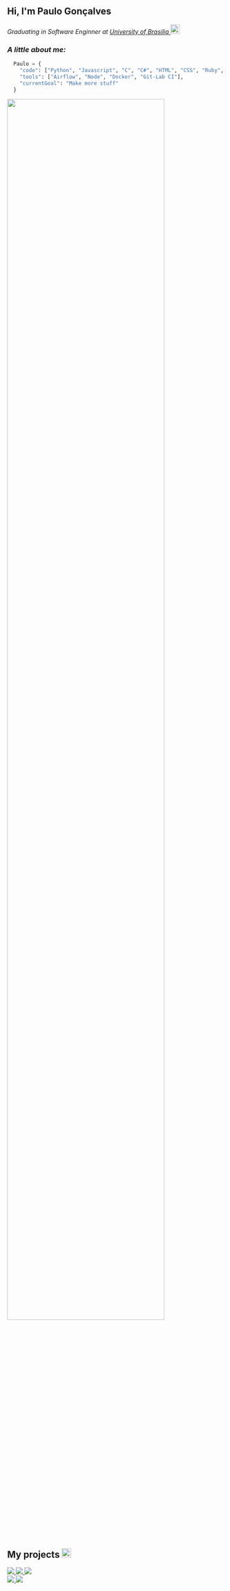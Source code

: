 <!-- Resume -->
<h2> Hi, I'm Paulo Gonçalves </h2>
<p>
    <em>Graduating in Software Enginner at <a href="http://www.unb.br"> University of Brasilia </a></em>
    <a>
      <img src="https://cultofthepartyparrot.com/flags/hd/brazilparrot.gif" width="22" height="22"/>
    </a>
</p>



<em><h3 style="font-weight: bold">A little about me:</h3></em>

``` Python
  Paulo = {
    "code": ["Python", "Javascript", "C", "C#", "HTML", "CSS", "Ruby", , "Java"],
    "tools": ["Airflow", "Node", "Docker", "Git-Lab CI"],
    "currentGoal": "Make more stuff"
  }
```
<!-- Git Stats -->
<a href="https://github.com/PauloGoncalvesLima">
  <img align="center" height='85%'src="https://github-readme-stats.vercel.app/api?username=PaulogoncalvesLima&show_icons=true&count_private=true&title_color=0366d6&icon_color=0366d6" />
</a>
<!-- Toplags is bugged check if they fixed later https://github.com/anuraghazra/github-readme-stats -->
<!-- <a href="https://github.com/PauloGoncalvesLima">
  <img align="center" height='100%' src="https://github-readme-stats.vercel.app/api/top-langs/?username=PaulogoncalvesLima&orgs=ChatBot-Bino&langs_count=10&count_private=true&layout=compact&hide=C%23" /> -->
</a>



<h2>My projects <img src="https://cultofthepartyparrot.com/parrots/hd/githubparrot.gif" width="22" height="22"/></h2>
<!-- Git Projects -->

<a href="https://github.com/PauloGoncalvesLima/Games-Projects">
  <img src="https://github-readme-stats.vercel.app/api/pin/?username=PaulogoncalvesLima&repo=Games-Projects" />
</a>
<a href="https://github.com/ChatBot-Bino/Chatbot-Bino">
  <img  src="https://github-readme-stats.vercel.app/api/pin/?username=PaulogoncalvesLima&repo=Chatbot-Bino" />
</a>
<a href="https://github.com/PauloGoncalvesLima/AsteriscoDecoder">
  <img  src="https://github-readme-stats.vercel.app/api/pin/?username=PaulogoncalvesLima&repo=AsteriscoDecoder" />
</a>
<br>
<a href="https://github.com/Interacao-Humano-Computador/2020.1-AliExpress">
  <img  src="https://github-readme-stats.vercel.app/api/pin/?username=Interacao-Humano-Computador&repo=2020.1-AliExpress" />
</a>

<a href="https://github.com/Requisitos-de-Software/2020.1-Mia-Ajuda">
  <img  src="https://github-readme-stats.vercel.app/api/pin/?username=Requisitos-de-Software&repo=2020.1-Mia-Ajuda" />
</a>


